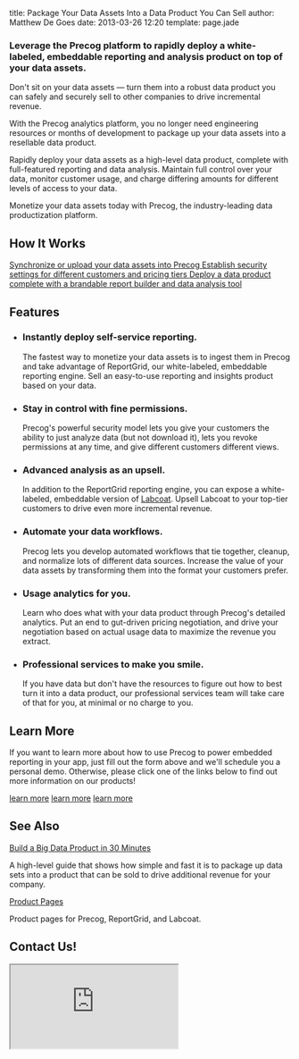 title: Package Your Data Assets Into a Data Product You Can Sell
author: Matthew De Goes
date: 2013-03-26 12:20
template: page.jade

<div class="two-columns">
    <h3>Leverage the Precog platform to rapidly deploy a white-labeled, embeddable reporting and analysis product on top of your data assets.</h3>
    <p>Don't sit on your data assets &mdash; turn them into a robust data product you can safely and securely sell to other companies to drive incremental revenue.</p>
    <p>With the Precog analytics platform, you no longer need engineering resources or months of development to package up your data assets into a resellable data product.</p>
    <p>Rapidly deploy your data assets as a high-level data product, complete with full-featured reporting and data analysis. Maintain full control over your data, monitor customer usage, and charge differing amounts for different levels of access to your data.</p>
    <p>Monetize your data assets today with Precog, the industry-leading data productization platform.</p>
    <h2>How It Works</h2>
    <div id="interactive-diagram-dp">
        <a href="#" class="tooltip">
            <span>Synchronize or upload your data assets into Precog</span>
        </a>
        <a href="#" class="tooltip">
            <span>Establish security settings for different customers and pricing tiers</span>
        </a>
        <a href="#" class="tooltip">
            <span>Deploy a data product complete with a brandable report builder and data analysis tool</span>
        </a>
    </div>
    <h2>Features</h2>
    <ul class="two-column-list">
        <li>
            <h3>Instantly deploy self-service reporting.</h3>
            <p>The fastest way to monetize your data assets is to ingest them in Precog and take advantage of ReportGrid, our white-labeled, embeddable reporting engine. Sell an easy-to-use reporting and insights product based on your data.</p>
        </li>
        <li>
            <h3>Stay in control with fine permissions.</h3>
            <p>Precog's powerful security model lets you give your customers the ability to just analyze data (but not download it), lets you revoke permissions at any time, and give different customers different views.</p>
        </li>
        <li>
            <h3>Advanced analysis as an upsell.</h3>
            <p>In addition to the ReportGrid reporting engine, you can expose a white-labeled, embeddable version of <a href="/products/labcoat/">Labcoat</a>. Upsell Labcoat to your top-tier customers to drive even more incremental revenue.</p>
        </li>
        <li>
            <h3>Automate your data workflows.</h3>
            <p>Precog lets you develop automated workflows that tie together, cleanup, and normalize lots of different data sources. Increase the value of your data assets by transforming them into the format your customers prefer.</p>
        </li>
        <li>
            <h3>Usage analytics for you.</h3>
            <p>Learn who does what with your data product through Precog's detailed analytics. Put an end to gut-driven pricing negotiation, and drive your negotiation based on actual usage data to maximize the revenue you extract.</p>
        </li>
        <li>
            <h3>Professional services to make you smile.</h3>
            <p>If you have data but don't have the resources to figure out how to best turn it into a data product, our professional services team will take care of that for you, at minimal or no charge to you.</p>
        </li>
    </ul>
    <div class="clear-left">
    </div>
    <h2>Learn More</h2>
    <p>If you want to learn more about how to use Precog to power embedded reporting in your app, just fill out the form above and we'll schedule you a personal demo. Otherwise, please click one of the links below to find out more information on our products!</p>
    <div id="products-links">
        <a class="product-link-precog" href="/products/precog/" target="_blank"><span>learn more</span></a>
        <a class="product-link-labcoat"  href="/products/labcoat/" target="_blank"><span>learn more</span></a>
        <a class="product-link-reportgrid"  href="/products/reportgrid/" target="_blank"><span>learn more</span></a>
    </div>
</div>
<div class="two-columns-end">
    <div class="dark-background">
        <h2>See Also</h2>
        <a href="/developers/">Build a Big Data Product in 30 Minutes</a>
        <p>A high-level guide that shows how simple and fast it is to package up data sets into a product that can be sold to drive additional revenue for your company.</p>
        <a href="/products/">Product Pages</a>
        <p>Product pages for Precog, ReportGrid, and Labcoat.</p>
        <h2>Contact Us!</h2>
        <div class="form-iframe">
            <iframe src="http://www2.precog.com/l/17892/2012-12-06/6hh2"></iframe>
        </div>
    </div>
</div>
<div class="clear-left">
</div>